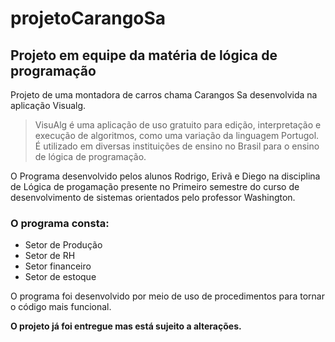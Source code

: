 # projetoCarangoSa
## Projeto em equipe da matéria de lógica de programação
Projeto de uma montadora de carros chama Carangos Sa desenvolvida na aplicação Visualg.

>VisuAlg é uma aplicação de uso gratuito para edição, interpretação e execução de algoritmos,
como uma variação da linguagem Portugol. É utilizado em diversas instituições de ensino no Brasil
para o ensino de lógica de programação.
 
O Programa desenvolvido pelos alunos Rodrigo, Erivã e Diego na disciplina de Lógica de progamação presente
no Primeiro semestre do curso de desenvolvimento de sistemas orientados pelo professor Washington.

### O programa consta:
- Setor de Produção
- Setor de RH
- Setor financeiro
- Setor de estoque

O programa foi desenvolvido por meio de uso de procedimentos para tornar o código mais funcional. 

**O projeto já foi entregue mas está sujeito a alterações.**
  
